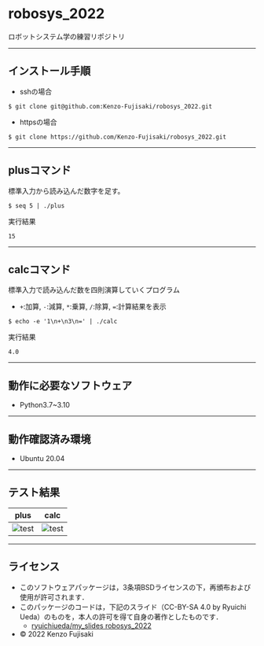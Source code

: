 # robosys_2022
ロボットシステム学の練習リポジトリ

---

## インストール手順

  * sshの場合
  ```
  $ git clone git@github.com:Kenzo-Fujisaki/robosys_2022.git
  ```
  * httpsの場合
  ```
  $ git clone https://github.com/Kenzo-Fujisaki/robosys_2022.git
  ```

---

## plusコマンド

標準入力から読み込んだ数字を足す。
```
$ seq 5 | ./plus
```

実行結果
```
15
```
---

## calcコマンド

標準入力で読み込んだ数を四則演算していくプログラム
* `+`:加算, `-`:減算, `*`:乗算, `/`:除算, `=`:計算結果を表示

```
$ echo -e '1\n+\n3\n=' | ./calc
```
実行結果
```
4.0
```
---

## 動作に必要なソフトウェア
* Python3.7~3.10

---

## 動作確認済み環境
* Ubuntu 20.04

---

## テスト結果
|  plus  |  calc  |
| ---- | ---- |
| ![test](https://github.com/Kenzo-Fujisaki/robosys_2022/actions/workflows/test.yml/badge.svg) | ![test](https://github.com/Kenzo-Fujisaki/robosys_2022/actions/workflows/test_calc.yml/badge.svg) |

---

## ライセンス

  * このソフトウェアパッケージは，3条項BSDライセンスの下，再頒布および使用が許可されます．
  * このパッケージのコードは，下記のスライド（CC-BY-SA 4.0 by Ryuichi Ueda）のものを，本人の許可を得て自身の著作としたものです．
      * [ryuichiueda/my_slides robosys_2022](https://github.com/ryuichiueda/my_slides/tree/master/robosys_2022)
  * © 2022 Kenzo Fujisaki